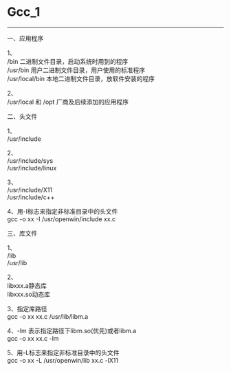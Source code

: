 # Gcc_1
----------------------------------------------------------------------------------------

一、应用程序 

1、  
/bin            二进制文件目录，启动系统时用到的程序  
/usr/bin        用户二进制文件目录，用户使用的标准程序  
/usr/local/bin  本地二进制文件目录，放软件安装的程序  

2、  
/usr/local 和 /opt 厂商及后续添加的应用程序    

二、头文件

1、  
/usr/include

2、  
/usr/include/sys  
/usr/include/linux  

3、  
/usr/include/X11  
/usr/include/c++  

4、用-I标志来指定非标准目录中的头文件  
gcc -o xx -I /usr/openwin/include xx.c

三、库文件  

1、  
/lib  
/usr/lib

2、  
libxxx.a静态库  
libxxx.so动态库  

3、指定库路径  
gcc -o xx xx.c /usr/lib/libm.a

4、-lm 表示指定路径下libm.so(优先)或者libm.a  
gcc -o xx xx.c -lm  

5、用-L标志来指定非标准目录中的头文件  
gcc -o xx -L /usr/openwin/lib xx.c -lX11  
